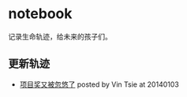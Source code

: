 notebook
========

记录生命轨迹，给未来的孩子们。


更新轨迹
----

* [项目奖又被忽悠了](https://github.com/vintsie/notebook/blob/master/_2014/_2014_01_03_%E9%A1%B9%E7%9B%AE%E5%A5%96%E5%8F%88%E8%A2%AB%E5%BF%BD%E6%82%A0%E4%BA%86.md "项目奖又被忽悠了")   posted by Vin Tsie at 20140103
